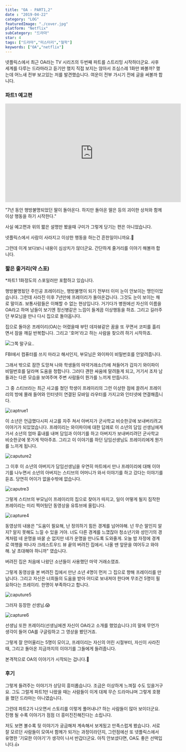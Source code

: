 ```yaml
---
title: "OA - PART1,2"
date : "2019-04-22"
category: "LOG"
featuredImage: "./cover.jpg"
platform: "Netflix"
subCategory: "드라마"
star: 4
tags: ["드라마","미스터리","철학"]
keywords: ["OA","netflix"]
---
```


넷플릭스에서 최근 OA라는 TV 시리즈의 두번째 파트를 스트리밍 시작하더군요. 사후 세계를 다루는 드라마라고 듣기만 했지 직접 보지는 않아서 조심스레 1화만 봐볼까? 했는데 어느새 전부 보고있는 저를 발견했습니다. 여운이 전부 가시기 전에 글을 써볼까 합니다.

### 파트1 예고편

<iframe width="560" height="315" src="https://www.youtube.com/embed/DvHJtez2IlY" frameborder="0" allow="accelerometer; autoplay; encrypted-media; gyroscope; picture-in-picture" allowfullscreen></iframe>

<br>

"7년 동안 행방불명되었던 딸이 돌아온다. 하지만 돌아온 딸은 등의 괴이한 상처와 함께 이상 행동을 하기 시작한다."

사실 예고편과 위의 짧은 설명만 봤을때 구미가 그렇게 당기는 편은 아니었습니다.

넷플릭스에서 사람이 사라지고 이상한 행동을 하는건 흔한일이니까요.👻

그런데 이게 보다보니 내용이 심상치가 않더군요. 간단하게 줄거리를 이야기 해볼까 합니다.

### 짧은 줄거리(약 스포)

*파트1 1화정도의 스포일러만 포함하고 있습니다.

행방불명됬던 주인공 프레이리는, 행방불명이 되기 전부터 이미 눈이 안보이는 맹인이었습니다. 그런데 사라진 이후 7년만에 프레이리가 돌아온겁니다. 그것도 눈이 보이는 채로 말이죠. 보통사람들은 이해할 수 없는 현상입니다. 거기다가 병원에선 자신의 이름을 OA라고 하며 남들이 보기엔 정신병같은 느낌이 들게끔 이상행동을 하죠. 그리고 길러주던 부모님을 만나 다시 집으로 돌아옵니다.

집으로 돌아온 프레이리(OA)는 어렸을때 부턴 데자뷰같은 꿈을 또 꾸면서 코피를 흘리면서 잠을 깨길 반복합니다. 그리고 '호머'라고 하는 사람을 찾으려 하기 시작하죠.

![그쪽 말구요..](./homer.gif)

FBI에서 컴퓨터를 쓰지 마라고 해서인지, 부모님은 와이파이 비밀번호를 안알려줍니다.

그래서 밖으로 잠깐 도망쳐 나와 학생들의 마약거래소(?)에 쳐들어가 갑자기 와이파이 비밀번호를 달라며 도움을 청합니다. 그러다 괜한 싸움에 말려들게 되고, 거기서 조차 남들과는 다른 모습을 보여주며 주변 사람들이 뭔가를 느끼게 만듭니다.

그 중 스티브라는 최근 사고를 쳤던 학생이 프레이리의 그런 이상한 점에 끌려서 프레이리의 방에 몰래 들어와 인터넷이 연결된 모바일 라우터를 가지고와 인터넷에 연결해줍니다.

![captrue1](./capture1.png  "와이파이 셔틀 왔습니다")

이 소년은 언급했다시피 사고를 자주 쳐서 아버지가 군사학교 비슷한곳에 보내버리려고 이야기가 되있었습니다. 프레이리는 와이파이에 대한 답례로 이 소년의 담임 선생님에게 가서 소년의 엄마 흉내를 내며 담임과 이야기를 하고 아버지가 보내버리려던 군사학교 비슷한곳에 못가게 막아주죠. 그리고 이 이야기를 하던 담임선생님도 프레이리에게 뭔가를 느끼게 됩니다.

![caputure2](./capture2.png "너, 내 동료가 돼라")

그 이후 이 소년의 아버지가 담임선생님을 우연히 마트에서 만나 프레이리에 대해 이야기를 나누면서 소년의 아버지는 스티브의 어머니가 와서 이야기를 하고 갔다는 이야기를 듣죠. 당연히 어이가 없을수밖에 없습니다.

![caputre3](./capture3.png "내 아내는 여기 있는데요..")

그렇게 스티브의 부모님이 프레이리의 집으로 찾아가 따지고, 일이 어떻게 될지 짐작한 프레이리는 미리 찍어뒀던 동영상을 유튜브에 올립니다.

![capture4](./capture4.png "동료들은 모여라")

동영상의 내용은 "도움이 필요해, 난 정의하기 힘든 경계를 넘어야해. 넌 무슨 말인지 알지? 알지 못해도 느낄 수 있을 거야. 너도 다른 경계를 느꼈잖아 청소년기와 성인기의 경계처럼 네 운명을 바꿀 순 없지만 네가 운명을 만나도록 도와줄게. 오늘 밤 자정에 경계로 여행을 떠나자 크레스트우드 뷰 끝의 버려진 집에서. 나올 땐 앞문을 여어두고 와야 해. 날 초대해야 하니까" 였습니다.

버려진 집은 처음에 나왔던 소년들이 사용했던 마약 거래소였죠.

그렇게 동영상을 본 버려진 집에서 만난 소년 4명이 먼저 그 집으로 향해 프레이리를 만납니다. 그리고 자신은 너희들의 도움을 받아 어디로 보내져야 한다며 무조건 5명이 필요하다는 프레이리. 한명이 부족하다고 합니다.

![caputure5](./capture5.png "선생님?")

그러자 등장한 선생님.😱

![capture6](./capture6.png "선생님이 거기서 왜나와요?..")

선생님 또한 프레이리(선생님에겐 자신이 OA라고 소개를 했었습니다.)의 말에 무언가 생각이 들어 OA를 구글링하고 그 영상을 봤던거죠.

그렇게 잘 안어울리는 5명이 모이고, 프레이리는 자신의 어린 시절부터, 자신이 사라진때, 그리고 돌아온 지금까지의 이야기를 그들에게 들려줍니다.

본격적으로 OA의 이야기가 시작되는 겁니다.🤔

### 후기

그렇게 들려주는 이야기가 상당히 흥미롭습니다. 조금은 이상하게 느껴질 수도 있을거구요. 그도 그럴게 파트1만 나왔을 때는 사람들이 이게 대체 무슨 드라마냐며 그렇게 호평을 했던 드라마는 아니였습니다.

그런데 파트2가 나오면서 스토리를 이렇게 풀어내나? 하는 사람들이 많아 보이더군요. 진행 될 수록 이야기가 점점 더 흥미진진해진다는 소립니다.

저도 보면 볼수록 뒷 이야기가 궁금해져 계속해서 보게됬고 만족스럽게 봤습니다.  서로 잘 모르던 사람들이 모여서 함께가 되가는 과정이라던지, 그런점에선 또 넷플릭스에서 유명한 '기묘한 이야기'가 생각이 나서 반갑더군요. 아직 안보셨다면, OA도 좋은 선택입니다.👍